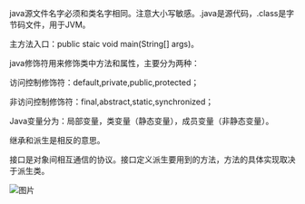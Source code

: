 java源文件名字必须和类名字相同。注意大小写敏感。.java是源代码，.class是字节码文件，用于JVM。

主方法入口：public staic void main(String[] args)。

java修饰符用来修饰类中方法和属性，主要分为两种：

访问控制修饰符：default,private,public,protected；

非访问控制修饰符：final,abstract,static,synchronized；

Java变量分为：局部变量，类变量（静态变量），成员变量（非静态变量）。

继承和派生是相反的意思。

接口是对象间相互通信的协议。接口定义派生要用到的方法，方法的具体实现取决于派生类。

![图片](https://uploader.shimo.im/f/YKDWfnbRJzA5cBTp.png!thumbnail)

